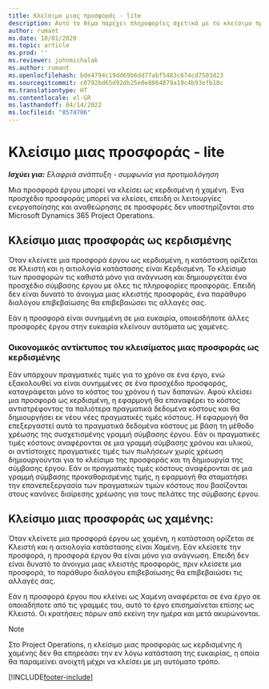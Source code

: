 ```yaml
---
title: Κλείσιμο μιας προσφοράς - lite
description: Αυτό το θέμα παρέχει πληροφορίες σχετικά με το κλείσιμο προσφορών στο Project Operations.
author: rumant
ms.date: 10/01/2020
ms.topic: article
ms.prod: ''
ms.reviewer: johnmichalak
ms.author: rumant
ms.openlocfilehash: bde4794c19dd69b6dd77abf5483c674cd7503d23
ms.sourcegitcommit: c0792bd65d92db25e0e8864879a19c4b93efb10c
ms.translationtype: HT
ms.contentlocale: el-GR
ms.lasthandoff: 04/14/2022
ms.locfileid: "8574706"
---
```

# <a name="close-a-quote---lite"></a>Κλείσιμο μιας προσφοράς - lite

_**Ισχύει για:** Ελαφριά ανάπτυξη - συμφωνία για προτιμολόγηση_

Μια προσφορά έργου μπορεί να κλείσει ως κερδισμένη ή χαμένη. Ένα προσχέδιο προσφοράς μπορεί να κλείσει, επειδή οι λειτουργίες ενεργοποίησης και αναθεώρησης σε προσφορές δεν υποστηρίζονται στο Microsoft Dynamics 365 Project Operations.

## <a name="close-a-quote-as-won"></a>Κλείσιμο μιας προσφοράς ως κερδισμένης

Όταν κλείνετε μια προσφορά έργου ως κερδισμένη, η κατάσταση ορίζεται σε Κλειστή και η αιτιολογία κατάστασης είναι Κερδισμένη. Το κλείσιμο των προσφορών τις καθιστά μόνο για ανάγνωση και δημιουργείται ένα προσχέδιο σύμβασης έργου με όλες τις πληροφορίες προσφοράς. Επειδή δεν είναι δυνατό το άνοιγμα μιας κλειστής προσφοράς, ένα παράθυρο διαλόγου επιβεβαίωσης θα επιβεβαιώσει τις αλλαγές σας.

Εάν η προσφορά είναι συνημμένη σε μια ευκαιρία, οποιεσδήποτε άλλες προσφορές έργου στην ευκαιρία κλείνουν αυτόματα ως χαμένες.

### <a name="financial-impact-of-closing-a-quote-as-won"></a>Οικονομικός αντίκτυπος του κλεισίματος μιας προσφοράς ως κερδισμένης

Εάν υπάρχουν πραγματικές τιμές για το χρόνο σε ένα έργο, ενώ εξακολουθεί να είναι συνημμένες σε ένα προσχέδιο προσφοράς, καταγράφεται μόνο το κόστος του χρόνου ή των δαπανών. Αφού κλείσει μια προσφορά ως κερδισμένη, η εφαρμογή θα επαναφέρει το κόστος αντιστρέφοντας τα παλιότερα πραγματικά δεδομένα κόστους και θα δημιουργήσει εκ νέου νέες πραγματικές τιμές κόστους. Η εφαρμογή θα επεξεργαστεί αυτά τα πραγματικά δεδομένα κόστους με βάση τη μέθοδο χρέωσης της συσχετισμένης γραμμή σύμβασης έργου. Εάν οι πραγματικές τιμές κόστους αναφέρονται σε μια γραμμή σύμβασης χρόνου και υλικού, οι αντίστοιχες πραγματικές τιμές των πωλήσεων χωρίς χρέωση δημιουργούνται για το κλείσιμο της προσφοράς και τη δημιουργία της σύμβασης έργου. Εάν οι πραγματικές τιμές κόστους αναφέρονται σε μια γραμμή σύμβασης προκαθορισμένης τιμής, η εφαρμογή θα σταματήσει την επανεπεξεργασία των πραγματικών τιμών κόστους που βασίζονται στους κανόνες διαίρεσης χρέωσης για τους πελάτες της σύμβασης έργου.

## <a name="closing-a-quote-as-lost"></a>Κλείσιμο μιας προσφοράς ως χαμένης:

Όταν κλείνετε μια προσφορά έργου ως χαμένη, η κατάσταση ορίζεται σε Κλειστή και η αιτιολογία κατάστασης είναι Χαμένη. Εάν κλείσετε την προσφορά, η προσφορά έργου θα είναι μόνο για ανάγνωση. Επειδή δεν είναι δυνατό το άνοιγμα μιας κλειστής προσφοράς, πριν κλείσετε μια προσφορά, το παράθυρο διαλόγου επιβεβαίωσης θα επιβεβαιώσει τις αλλαγές σας.

Εάν η προσφορά έργου που κλείνει ως Χαμένη αναφέρεται σε ένα έργο σε οποιαδήποτε από τις γραμμές του, αυτό το έργο επισημαίνεται επίσης ως Κλειστό. Οι κρατήσεις πόρων από εκείνη την ημέρα και μετά ακυρώνονται.

> [!NOTE]
> Στο Project Operations, η κλείσιμο μιας προσφοράς ως κερδισμένης ή χαμένης δεν θα επηρεάσει την εν λόγω κατάσταση της ευκαιρίας, η οποία θα παραμείνει ανοιχτή μέχρι να κλείσει με μη αυτόματο τρόπο.


[!INCLUDE[footer-include](../../includes/footer-banner.md)]